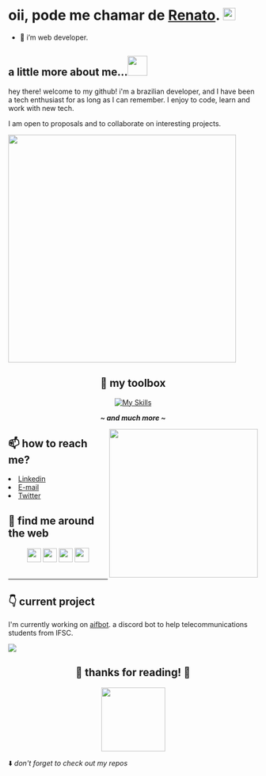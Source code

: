 <h1>oii, pode me chamar de <a href="https://github.com/thnbi">Renato</a>. <img src="https://media.giphy.com/media/hvRJCLFzcasrR4ia7z/giphy.gif" height="25px" width="auto">  </h1>

- 🌱 i’m web developer.
## a little more about me...<img height="40px" width="auto" src="https://media.giphy.com/media/5xRW2cUKfcyQg/giphy.gif">

hey there! welcome to my github! i'm a brazilian developer, and I have been a tech enthusiast for as long as I can remember. I enjoy to code, learn and work with new tech.  

I am open to proposals and to collaborate on interesting projects.

<img width="460px" src="https://github-readme-stats.vercel.app/api?username=thnbi&show_icons=true&theme=tokyonight" />

<div align="center">

## 🧰  my toolbox

[![My Skills](https://skillicons.dev/icons?i=js,ts,nodejs,react,tailwind,git,github,vscode,figma)](https://skillicons.dev)

<em><b>__~ and much more ~__</b></em>

</div  align="center">

<img align="right" height="300" style="margin-bottom: 20px" src="https://cdn.discordapp.com/attachments/821200514041511948/1028055247047897188/download_3.jpg">

## 📫 how to reach me?

<li align="left"><a href="https://www.linkedin.com/in/renato-freitas-7b280a226">Linkedin</a></li>
<li align="left" ><a href="mailto:renatofreitas1302@gmail.com">E-mail</a></li>
</div>
<li align="left"><a href="https://twitter.com/thnbii">Twitter</a></li>

## 📱 find me around the web

<div align="center">
<a href="https://www.instagram.com/re_hnbi/" target="_blank"><img height=28 src="https://img.shields.io/badge/-Instagram-%23E4405F?style=for-the-badge&logo=instagram&logoColor=white" target="_blank"></a>
<a href="https://www.twitch.tv/hnbii" target="_blank"><img height=28 src="https://img.shields.io/badge/Twitch-9146FF?style=for-the-badge&logo=twitch&logoColor=white" target="_blank"></a>
<a href="https://twitter.com/thnbii" target="_blank"><img height=28 src="https://img.shields.io/badge/Twitter-1DA1F2?style=for-the-badge&logo=twitter&logoColor=white" target="_blank"></a> 
<a href="https://www.tiktok.com/@thnbi" target="_blank"><img height=29 src="https://img.shields.io/badge/TikTok-000000?style=for-the-badge&logo=tiktok&logoColor=white" target="_blank"></a> 
</div>
<br>

---
## 👇  current project

I'm currently working on [aifbot](https://github.com/aifbot/discord-chatbot). a discord bot to help telecommunications students from IFSC.

<img src="https://media.discordapp.net/attachments/821200514041511948/1028102790821715999/Frame_3.png">

<div align="center" style="display: block">
  <h2> 💖 thanks for reading! 💖 </h2>
  <img height="129" src="https://media.discordapp.net/attachments/821200514041511948/937109631954743316/pngegg_1.png?width=560&height=560"/></div>


⬇️ <em>don't forget to check out my repos</em>
